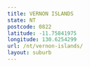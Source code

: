 ```yaml
---
title: VERNON ISLANDS
state: NT
postcode: 0822
latitude: -11.75841975
longitude: 130.6254299
url: /nt/vernon-islands/
layout: suburb
---
```

